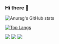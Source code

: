 ### Hi there 👋

![Anurag's GitHub stats](https://github-readme-stats.vercel.app/api?username=siwoo1224&show_icons=true&theme=radical)


[![Top Langs](https://github-readme-stats.vercel.app/api/top-langs/?username=siwoo1224&layout=compact&hide=Shell,Batchifile,PowerShell&langs_count=8&theme=radical)](https://github.com/siwoo1224/github-readme-stats)

 
<img src="https://img.shields.io/badge/Java-007396?style=flat-square&logo=Java&logoColor=white"/> 
<img src="https://img.shields.io/badge/JavaScript-F7DF1E?style=flat-square&logo=JavaScript&logoColor=black"/>
<img src="https://img.shields.io/badge/Spring-6DB33F?style=flat-square&logo=Spring&logoColor=white"/>
